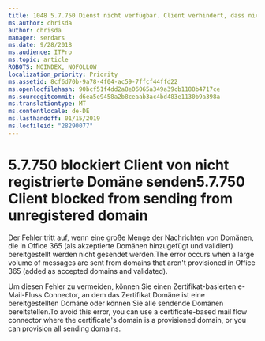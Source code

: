 ```yaml
---
title: 1048 5.7.750 Dienst nicht verfügbar. Client verhindert, dass nicht registrierte Domänen senden
ms.author: chrisda
author: chrisda
manager: serdars
ms.date: 9/28/2018
ms.audience: ITPro
ms.topic: article
ROBOTS: NOINDEX, NOFOLLOW
localization_priority: Priority
ms.assetid: 8cf6d70b-9a78-4f04-ac59-7ffcf44ffd22
ms.openlocfilehash: 90bcf51f4dd2a8e06065a349a39cb1188b4717ce
ms.sourcegitcommit: d6ea5e9458a2b8ceaab3ac4bd483e1130b9a398a
ms.translationtype: MT
ms.contentlocale: de-DE
ms.lasthandoff: 01/15/2019
ms.locfileid: "28290077"
---
```

# <a name="57750-client-blocked-from-sending-from-unregistered-domain"></a><span data-ttu-id="424b3-103">5.7.750 blockiert Client von nicht registrierte Domäne senden</span><span class="sxs-lookup"><span data-stu-id="424b3-103">5.7.750 Client blocked from sending from unregistered domain</span></span>

<span data-ttu-id="424b3-104">Der Fehler tritt auf, wenn eine große Menge der Nachrichten von Domänen, die in Office 365 (als akzeptierte Domänen hinzugefügt und validiert) bereitgestellt werden nicht gesendet werden.</span><span class="sxs-lookup"><span data-stu-id="424b3-104">The error occurs when a large volume of messages are sent from domains that aren't provisioned in Office 365 (added as accepted domains and validated).</span></span>
  
<span data-ttu-id="424b3-105">Um diesen Fehler zu vermeiden, können Sie einen Zertifikat-basierten e-Mail-Fluss Connector, an dem das Zertifikat Domäne ist eine bereitgestellten Domäne oder können Sie alle sendende Domänen bereitstellen.</span><span class="sxs-lookup"><span data-stu-id="424b3-105">To avoid this error, you can use a certificate-based mail flow connector where the certificate's domain is a provisioned domain, or you can provision all sending domains.</span></span>
  

